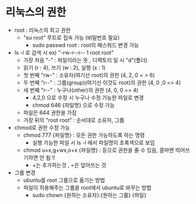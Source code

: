 # 리눅스의 권한

- root : 리눅스의 최고 권한
  - "su root" 루트로 접속 가능 (비밀번호 필요)
    - sudo passwd root : root의 패스워드 변경 가능
- ls -l 로 검색 시 ex) "-rw-r--r-- 1 root root"
  - 가장 처음 "-" : 파일이라는 뜻 , 디렉토리 일 시 "d"(폴더)
  - 읽기 (r : 4), 쓰기 (w : 2), 실행 (x : 1)
  - 첫 번째 "rw-" : 소유자(여기선 root)의 권한 (4, 2, 0 = > 6)
  - 두 번째 "r--" : 그룹(group)(여기선 이것도 root)의 권한 (4, 0 ,0 => 4)
  - 세 번째 "r--" : 누구나(other)의 권한 (4, 0, 0 => 4)
    - 4,2,0 으로 수정 시 누구나 수정 가능한 파일로 변경
    - chmod 646 {파일명} 으로 수정 가능
  - 파일은 644 권한을 가짐
  - 가장 뒤의 "root root" : 순서대로 소유자, 그룹
- chmod로 권한 수정 가능
  - chmod 777 {파일명} : 모든 권한 가능하도록 하는 명령
    - 실행 가능한 파일 시 ls -l 에서 파일명이 초록색으로 보임
  - chmod u+x,g+wx,o+x {파일명} : 등으로 권한을 줄 수 있음, 콤마엔 띄어쓰기하면 안 됨 !!
    - +는 추가하는것 , =은 덮어쓰는 것
- 그룹 변경
  - ubuntu를 root 그룹으로 옮기는 방법
  - 파일이 허용해주는 그룹을 root에서 ubuntu로 바꾸는 방법
    - sudo chown {원하는 소유자}:{원하는 그룹} {파일}
